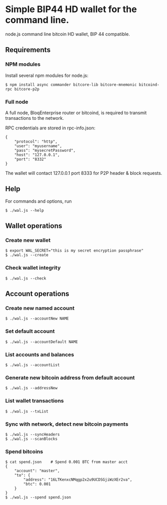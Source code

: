
# Simple BIP44 HD wallet for the command line.

node.js command line bitcoin HD wallet, BIP 44 compatible.

## Requirements

### NPM modules

Install several npm modules for node.js:

	$ npm install async commander bitcore-lib bitcore-mnemonic bitcoind-rpc bitcore-p2p

### Full node

A full node, BloqEnterprise router or bitcoind, is required to
transmit transactions to the network.

RPC credentials are stored in rpc-info.json:

	{
		"protocol": "http",
		"user": "myusername",
		"pass": "mysecretPassword",
		"host": "127.0.0.1",
		"port": "8332"
	}

The wallet will contact 127.0.0.1 port 8333 for P2P header & block requests.

## Help

For commands and options, run

	$ ./wal.js --help

## Wallet operations

### Create new wallet

	$ export WAL_SECRET="this is my secret encryption passphrase"
	$ ./wal.js --create

### Check wallet integrity

	$ ./wal.js --check

## Account operations

### Create new named account

	$ ./wal.js --accountNew NAME

### Set default account

	$ ./wal.js --accountDefault NAME

### List accounts and balances

	$ ./wal.js --accountList

### Generate new bitcoin address from default account

	$ ./wal.js --addressNew

### List wallet transactions

	$ ./wal.js --txList

### Sync with network, detect new bitcoin payments

	$ ./wal.js --syncHeaders
	$ ./wal.js --scanBlocks

### Spend bitcoins

	$ cat spend.json	# Spend 0.001 BTC from master acct
	{
		"account": "master",
		"to": {
			"address": "16LTKenxcNMqgp2x2u9UCDSGjiWzXEr2va",
			"btc": 0.001
		}
	}
	$ ./wal.js --spend spend.json

